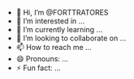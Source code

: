- 👋 Hi, I’m @FORTTRATORES
- 👀 I’m interested in ...
- 🌱 I’m currently learning ...
- 💞️ I’m looking to collaborate on ...
- 📫 How to reach me ...
- 😄 Pronouns: ...
- ⚡ Fun fact: ...

<!---
FORTTRATORES/FORTTRATORES is a ✨ special ✨ repository because its `README.md` (this file) appears on your GitHub profile.
You can click the Preview link to take a look at your changes.
--->
